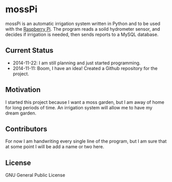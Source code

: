 mossPi
======

mossPi is an automatic irrigation system written in Python and to be used with the [Raspberry Pi](http://www.raspberrypi.org/). The program reads a soild hydrometer sensor, and decides if irrigation is needed, then sends reports to a MySQL database.

## Current Status

 * 2014-11-22: I am still planning and just started programming.
 * 2014-11-11: Boom, I have an idea! Created a Github repository for the project.

## Motivation

I started this project because I want a moss garden, but I am away of home for long periods of time. An irrigation system will allow me to have my dream garden. 

## Contributors

For now I am handwriting every single line of the program, but I am sure that at some point I will be add a name or two here.

## License

GNU General Public License